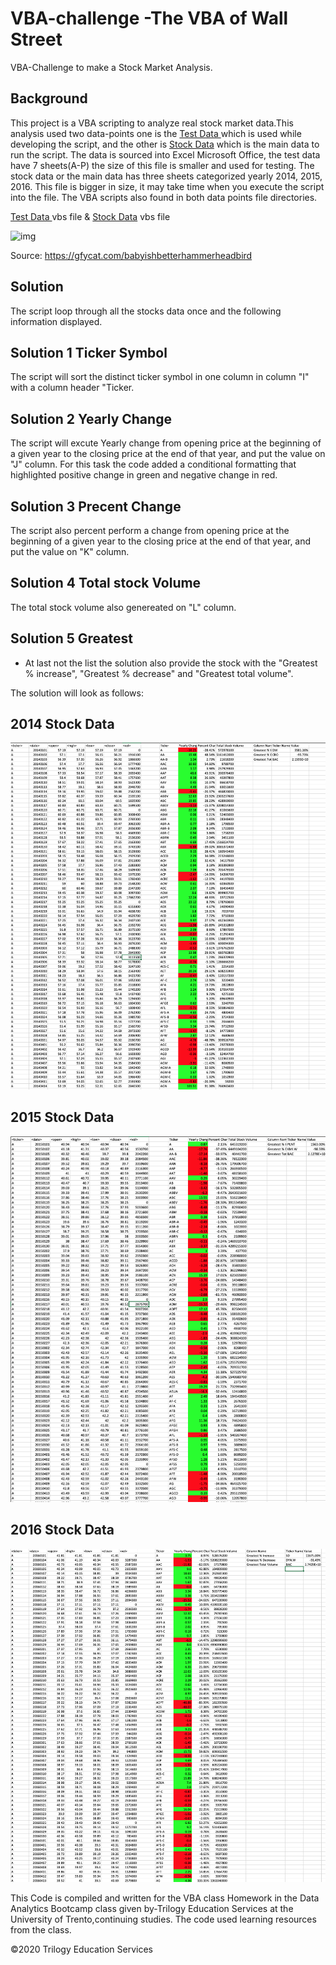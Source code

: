 # VBA-challenge -The VBA of Wall Street
VBA-Challenge to make a Stock Market Analysis.

## Background
This project is a VBA scripting to analyze real stock market data.This analysis used two data-points one is the [Test Data ](./VBA_Alphabetical_testing/alphabetical_testing.xlsm) which is used while developing the script, and the other is [Stock Data](./VBA_Stock_data/Multiple_year_stock_data.xlsm) which is the main data to run the script. The data is sourced into Excel Microsoft Office, the test data have 7 sheets(A-P) the size of this file is smaller and used for testing. The stock data or the main data has three sheets categorized yearly 2014, 2015, 2016. This file is bigger in size, it may take time when you execute the script into the file. The VBA scripts also found in both data points file directories.

[Test Data ](./VBA_Alphabetical_testing/alphabetical_testing.vbs) vbs file &
[Stock Data](./VBA_Stock_data/Stock_Market_Analysiss.vbs) vbs file

![img](Images/ezgif.com-video-to-gif.gif)

Source: https://gfycat.com/babyishbetterhammerheadbird

## Solution 
The script loop through all the stocks data once and the following information displayed.

## Solution 1 Ticker Symbol

The script will sort the distinct ticker symbol in one column in column "I" with a column header "Ticker.

## Solution 2 Yearly Change

The script will excute Yearly change from opening price at the beginning of a given year to the closing price at the end of that year, and put the value on "J" column. For this task the code added a conditional formatting that highlighted positive change in green and negative change in red.

## Solution 3 Precent Change

The script also percent perform a change from opening price at the beginning of a given year to the closing price at the end of that year, and put the value on "K" column.

## Solution 4 Total stock Volume

The total stock volume also genereated on "L" column. 

## Solution 5 Greatest 
* At last not the list the solution also provide the stock with the "Greatest % increase", "Greatest % decrease" and "Greatest total volume".

The solution will look as follows:
## 2014 Stock Data
![2014](Images/2014.png)

## 2015 Stock Data
![2015](Images/2015.png)
## 2016 Stock Data
![2016](Images/2016.png)


This Code is compiled and written for the VBA class Homework in the Data Analytics Bootcamp class given by-Trilogy Education Services at the University of Trento,continuing studies. The code used learning resources from the class.

©2020 Trilogy Education Services

